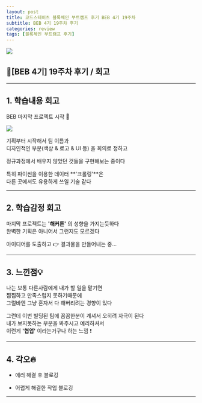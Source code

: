 ```yaml
---
layout: post
title: 코드스테이츠 블록체인 부트캠프 후기 BEB 4기 19주차
subtitle: BEB 4기 19주차 후기
categories: review
tags: [블록체인 부트캠프 후기]
---
```


![](https://velog.velcdn.com/images/-__-/post/f8356d11-ea65-4a0c-b03c-ecde9d118a6a/image.png)

## 🔎[BEB 4기] 19주차 후기 / 회고

<hr>

## 1. 학습내용 회고

BEB 마지막 프로젝트 시작 🥑

![](https://velog.velcdn.com/images/-__-/post/dbed6240-27ea-4d3d-92e7-9c39f25ed937/image.png)

기획부터 시작해서 팀 이름과<br>
디자인적인 부분(색상 & 로고 & UI 등) 을 회의로 정하고

정규과정에서 배우지 않았던 것들을 구현해보는 중이다

특히 파이썬을 이용한 데이터 **'크롤링'**은 <br>
다른 곳에서도 유용하게 쓰일 기술 같다

<hr>

## 2. 학습감정 회고

마지막 프로젝트는 **'해커톤'** 의 성향을 가지는듯하다<br>
완벽한 기획은 아니어서 그런지도 모르겠다

아이디어를 도출하고 👉 결과물을 만들어내는 중...

<hr>

## 3. 느낀점💡

나는 보통 다른사람에게 내가 할 일을 맡기면 <br>
찝찝하고 만족스럽지 못하기때문에 <br>
그럴바엔 그냥 혼자서 다 해버리려는 경향이 있다

그런데 이번 빌딩된 팀에 꼼꼼한분이 계셔서 오히려 자극이 된다<br>
내가 보지못하는 부분을 봐주시고 예리하셔서<br>
이런게 **'협업'** 이라는거구나 하는 느낌 ❗

<hr>

## 4. 각오🔥

- 에러 해결 후 블로깅

- 어렵게 해결한 작업 블로깅

---
